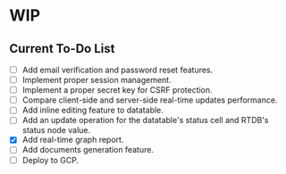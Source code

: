 # WIP
## Current To-Do List
- [ ] Add email verification and password reset features.
- [ ] Implement proper session management.
- [ ] Implement a proper secret key for CSRF protection.
- [ ] Compare client-side and server-side real-time updates performance.
- [ ] Add inline editing feature to datatable.
- [ ] Add an update operation for the datatable's status cell and RTDB's status node value.
- [x] Add real-time graph report.
- [ ] Add documents generation feature.
- [ ] Deploy to GCP.

